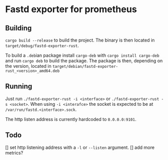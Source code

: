 Fastd exporter for prometheus
=============================

Building
--------

`cargo build --release` to build the project.
The binary is then located in `target/debug/fastd-exporter-rust`.

To build a `.deb`ian package install `cargo-deb` with `cargo install cargo-deb` and run `cargo deb` to build the package.
The package is then, depending on the version, located in `target/debian/fastd-exporter-rust_<version>_amd64.deb`


Running
-------
Just run `./fastd-exporter-rust -i <interface>` or `./fastd-exporter-rust -s <socket>`.
When using `-i <interafce>` the socket is expected to be at `/var/run/fastd.<interface>.sock`.

The http listen address is currently hardcoded to `0.0.0.0:9101`.

Todo
----

[] set http listening address with a `-l` or `--listen` argument.
[] add more metrics?
